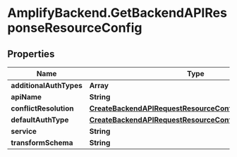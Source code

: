 # AmplifyBackend.GetBackendAPIResponseResourceConfig

## Properties

Name | Type | Description | Notes
------------ | ------------- | ------------- | -------------
**additionalAuthTypes** | **Array** |  | [optional] 
**apiName** | **String** |  | [optional] 
**conflictResolution** | [**CreateBackendAPIRequestResourceConfigConflictResolution**](CreateBackendAPIRequestResourceConfigConflictResolution.md) |  | [optional] 
**defaultAuthType** | [**CreateBackendAPIRequestResourceConfigDefaultAuthType**](CreateBackendAPIRequestResourceConfigDefaultAuthType.md) |  | [optional] 
**service** | **String** |  | [optional] 
**transformSchema** | **String** |  | [optional] 


